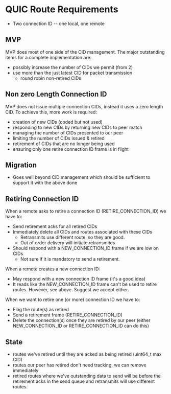 QUIC Route Requirements
=======================

* Two connection ID -- one local, one remote

MVP
---

MVP does most of one side of the CID management.  The major outstanding items
for a complete implementation are:

* possibly increase the number of CIDs we permit (from 2)
* use more than the just latest CID for packet transmission
  * round robin non-retired CIDs

Non zero Length Connection ID
-----------------------------

MVP does not issue multiple connection CIDs, instead it uses a zero length CID.
To achieve this, more work is required:

* creation of new CIDs (coded but not used)
* responding to new CIDs by returning new CIDs to peer match
* managing the number of CIDs presented to our peer
* limiting the number of CIDs issued & retired
* retirement of CIDs that are no longer being used
* ensuring only one retire connection ID frame is in flight

Migration
---------

* Goes well beyond CID management which should be sufficient to support it
  with the above done

Retiring Connection ID
----------------------

When a remote asks to retire a connection ID (RETIRE_CONNECTION_ID) we have to:

* Send retirement acks for all retired CIDs
* Immediately delete all CIDs and routes associated with these CIDs
  * Retransmits use different route, so they are good.
  * Out of order delivery will initiate retransmites
* Should respond with a NEW_CONNECTION_ID frame if we are low on CIDs
  * Not sure if it is mandatory to send a retirement.

When a remote creates a new connection ID:

* May respond with a new connection ID frame (it's a good idea)
* It reads like the NEW_CONNECTION_ID frame can't be used to retire routes.
  However, see above.  Suggest we accept either.

When we want to retire one (or more) connection ID we have to:

* Flag the route(s) as retired
* Send a retirement frame (RETIRE_CONNECTION_ID)
* Delete the connection(s) once they are retired by our peer (either
  NEW_CONNECTION_ID or RETIRE_CONNECTION_ID can do this)

State
-----

* routes we've retired until they are acked as being retired (uint64_t max CID)
* routes our peer has retired don't need tracking, we can remove immediately
* retired routes where we've outstanding data to send will be before the
  retirement acks in the send queue and retransmits will use different routes.
